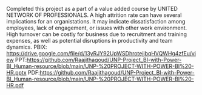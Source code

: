Completed this project as a part of a value added course by UNITED NETWORK OF PROFESSIONALS. A high attrition rate can have several implications for an organistations. It may indicate dissatisfaction among employees, lack of engagement, or issues with other work environment. High turnover can be costly for business due to recruitment and training expenses, as well as potential disruptions in productivity and team dynamics.
 PBIX: https://drive.google.com/file/d/13yRJY92UpWSDhrotejjbqHVQWHg4zfEu/view
 PPT:https://github.com/Raajithagoud/UNP-Project_BI-with-Power-BI_Human-resource/blob/main/UNP-%20PROJECT-WITH-POWER-BI%20-HR.pptx
 PDF:https://github.com/Raajithagoud/UNP-Project_BI-with-Power-BI_Human-resource/blob/main/UNP-%20PROJECT-WITH-POWER-BI%20-HR.pdf
